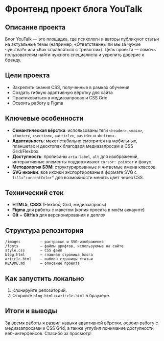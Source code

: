 # Фронтенд проект блога YouTalk

## Описание проекта
Блог YouTalk — это площадка, где психологи и авторы публикуют статьи на актуальные темы (например, «Ответственны ли мы за чужие чувства?» или «Как справляться с тревогой»). Цель проекта — помочь пользователям найти нужного специалиста и укрепить доверие к бренду.

## Цели проекта
- Закрепить знания CSS, полученные в рамках обучения
- Создать гибкую адаптивную вёрстку для сайта  
- Практиковаться в медиазапросах и CSS Grid  
- Освоить работу в Figma

## Ключевые особенности
- **Семантическая вёрстка**: использованы теги `<header>`, `<main>`, `<footer>`, `<section>`, `<article>`, `<aside>` и `<button>`.
- **Адаптивность**: макет стабильно смотрится на мобильных, планшетах и десктопах благодаря медиазапросам и CSS Grid/Flexbox.
- **Доступность**: прописаны `aria-label`, `alt` для изображений, интерактивные элементы поддерживают `cursor: pointer` и фокус.
- **Методология БЭМ**: структурированные и читаемые имена классов.
- **SVG иконки**: все иконки экспортированы в формате SVG с `fill="currentColor"` для возможности менять цвет через CSS.

## Технический стек
- **HTML5**, **CSS3** (Flexbox, Grid, медиазапросы)
- **Figma** для работы с макетом (копия проекта в моём аккаунте)
- **Git** + **GitHub** для версионирования и деплоя

## Структура репозитория
```
/images         — растровые и SVG-изображения
/fonts          — файлы шрифтов, используемые на сайте
style.css       — CSS файл 
blog.html       — главная страница блога
article.html    — шаблон страницы статьи
README.md       — описание проекта
```

## Как запустить локально
1. Клонируйте репозиторий.
2. Откройте `blog.html` и `article.html` в браузере.

## Итоги и выводы
За время работы я развил навыки адаптивной вёрстки, освоил работу с медиазапросами и CSS Grid, а также углубил понимание доступности веб-интерфейсов. Спасибо за просмотр!

